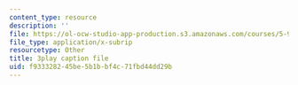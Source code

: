 ```yaml
---
content_type: resource
description: ''
file: https://ol-ocw-studio-app-production.s3.amazonaws.com/courses/5-95j-teaching-college-level-science-and-engineering-fall-2015/f933328245be5b1bbf4c71fbd44dd29b_Nrylh_-40ng.vtt
file_type: application/x-subrip
resourcetype: Other
title: 3play caption file
uid: f9333282-45be-5b1b-bf4c-71fbd44dd29b
---
```

